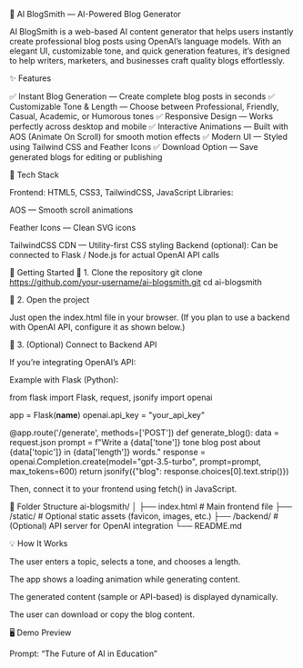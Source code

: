 🧠 AI BlogSmith — AI-Powered Blog Generator

AI BlogSmith is a web-based AI content generator that helps users instantly create professional blog posts using OpenAI’s language models.
With an elegant UI, customizable tone, and quick generation features, it’s designed to help writers, marketers, and businesses craft quality blogs effortlessly.

✨ Features

✅ Instant Blog Generation — Create complete blog posts in seconds
✅ Customizable Tone & Length — Choose between Professional, Friendly, Casual, Academic, or Humorous tones
✅ Responsive Design — Works perfectly across desktop and mobile
✅ Interactive Animations — Built with AOS (Animate On Scroll) for smooth motion effects
✅ Modern UI — Styled using Tailwind CSS and Feather Icons
✅ Download Option — Save generated blogs for editing or publishing

🧩 Tech Stack

Frontend: HTML5, CSS3, TailwindCSS, JavaScript
Libraries:

AOS
 — Smooth scroll animations

Feather Icons
 — Clean SVG icons

TailwindCSS CDN
 — Utility-first CSS styling
Backend (optional): Can be connected to Flask / Node.js for actual OpenAI API calls

🚀 Getting Started
🔹 1. Clone the repository
git clone https://github.com/your-username/ai-blogsmith.git
cd ai-blogsmith

🔹 2. Open the project

Just open the index.html file in your browser.
(If you plan to use a backend with OpenAI API, configure it as shown below.)

🔹 3. (Optional) Connect to Backend API

If you’re integrating OpenAI’s API:

Example with Flask (Python):

from flask import Flask, request, jsonify
import openai

app = Flask(__name__)
openai.api_key = "your_api_key"

@app.route('/generate', methods=['POST'])
def generate_blog():
    data = request.json
    prompt = f"Write a {data['tone']} tone blog post about {data['topic']} in {data['length']} words."
    response = openai.Completion.create(model="gpt-3.5-turbo", prompt=prompt, max_tokens=600)
    return jsonify({"blog": response.choices[0].text.strip()})


Then, connect it to your frontend using fetch() in JavaScript.

📁 Folder Structure
ai-blogsmith/
│
├── index.html        # Main frontend file
├── /static/          # Optional static assets (favicon, images, etc.)
├── /backend/         # (Optional) API server for OpenAI integration
└── README.md

💡 How It Works

The user enters a topic, selects a tone, and chooses a length.

The app shows a loading animation while generating content.

The generated content (sample or API-based) is displayed dynamically.

The user can download or copy the blog content.

🖥️ Demo Preview

Prompt: “The Future of AI in Education”
